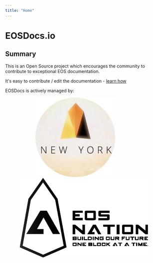 ```yaml
---
title: "Home"
---
```


# EOSDocs.io

## Summary

This is an Open Source project which encourages the community to contribute to exceptional EOS documentation. 

It's easy to contribute / edit the documentation - [learn how](/howtoedit)

EOSDocs is actively managed by:

<center>

<div style="display: inline-block;">
<a href="https://www.eosnewyork.io/"><img src="images/EOSNewYork.jpg"></a>	
</div>

<div style="display: inline-block;">
<span style="width: 50px; display: inline-block;"></span>
</div>

<div style="display: inline-block;">
<a href="https://eosnation.io/"><img src="images/EOSNation_black.png"></a>
</div>
	
</center>
